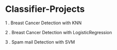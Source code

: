 # Classifier-Projects

1 . Breast Cancer Detection with KNN

2 . Breast Cancer Detection with LogisticRegression

3 . Spam mail Detection with SVM 
